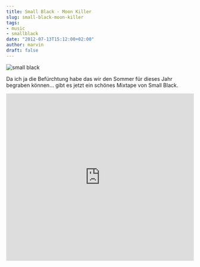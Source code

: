 ```yaml
---
title: Small Black - Moon Killer
slug: small-black-moon-killer
tags:
- music
- smallblack
date: "2012-07-13T15:12:00+02:00"
author: marvin
draft: false
---
```

![small black](/images/artworks-000012008758-mz0xih-original.png)

Da ich ja die Befürchtung habe das wir den Sommer für dieses Jahr
begraben können... gibt es jetzt ein schönes Mixtape von Small Black.

<iframe width="100%" height="450" scrolling="no" frameborder="no" src="https://w.soundcloud.com/player/?url=http%3A%2F%2Fapi.soundcloud.com%2Fplaylists%2F1146841&amp;show_artwork=true"></iframe>